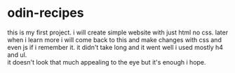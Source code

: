 # odin-recipes
this is my first project. 
i will create simple website with just html no css.
later when i learn more i will come back to this and make changes with css and even js if i remember it.
it didn't take long and it  went well i used mostly h4 and ul.  
it doesn't look that much appealing to the eye but it's enough i hope.
